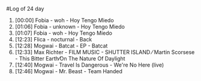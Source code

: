 #Log of 24 day

1. [00:00] Fobia - woh - Hoy Tengo Miedo
1. [01:06] Fobia - unknown - Hoy Tengo Miedo
1. [01:07] Fobia - woh - Hoy Tengo Miedo
1. [12:23] Flica - nocturnal - Back
1. [12:28] Mogwai - Batcat - EP - Batcat
1. [12:33] Max Richter - FILM MUSIC - SHUTTER ISLAND ⁄ Martin Scorsese - This Bitter Earth⁄On The Nature Of Daylight
1. [12:40] Mogwai - Travel Is Dangerous - We're No Here (live)
1. [12:46] Mogwai - Mr. Beast - Team Handed
